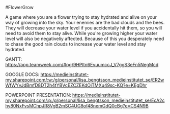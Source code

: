 #FlowerGrow

A game where you are a flower trying to stay hydrated and alive on your way of growing into the sky. Your enemies are the bad clouds and the bees. They will decrease your water level if you accidentally hit them, so you will need to avoid them to stay alive. While you're growing higher your water level will also be negativeliy affected. Because of this you desperately need to chase the good rain clouds to increase your water level and stay hydrated.

GANTT: https://app.teamweek.com/#pg/9HPltn6EvuumccJ_V7ggS3eFn5NegMcd

GOOGLE DOCS: https://medieinstitutet-my.sharepoint.com/:w:/g/personal/lisa_bengtsson_medieinstitutet_se/ER2wWfWYvJdBmfD8DT2h4tYBVcEZCZEKdOiTMXu49sc-KQ?e=KEgDhr

POWERPOINT PRESENTATION: https://medieinstitutet-my.sharepoint.com/:p:/g/personal/lisa_bengtsson_medieinstitutet_se/EcA2chy80NxFvsMChpJR8VgB2mSC4UG8of48nemGdQ0cBg?e=CS4N9B